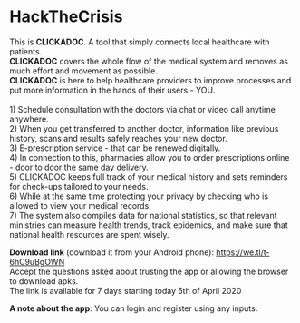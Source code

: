 # HackTheCrisis

This is **CLICKADOC**. A tool that simply connects local healthcare with patients. 
<br>**CLICKADOC** covers the whole flow of the medical system and removes as much effort and movement as possible. 
<br>**CLICKADOC** is here to help healthcare providers to improve processes and put more information in the hands of their users - YOU.
<br>
<br>1) Schedule consultation with the doctors via chat or video call anytime anywhere.
<br>2) When you get transferred to another doctor, information like previous history, scans and results safely reaches your new doctor. 
<br>3) E-prescription service - that can be renewed digitally. 
<br>4) In connection to this, pharmacies allow you to order prescriptions online - door to door the same day delivery.
<br>5) CLICKADOC keeps full track of your medical history and sets reminders for check-ups tailored to your needs.
<br>6) While at the same time protecting your privacy by checking who is allowed to view your medical records. 
<br>7) The system also compiles data for national statistics, so that relevant ministries can measure health trends, track epidemics, and make sure that national health resources are spent wisely. 

**Download link** (download it from your Android phone): https://we.tl/t-6hC9uBgOWN
<br>Accept the questions asked about trusting the app or allowing the browser to download apks.
<br>The link is available for 7 days starting today 5th of April 2020

**A note about the app**: You can login and register using any inputs.
